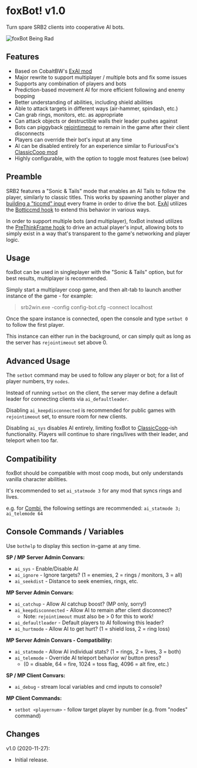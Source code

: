 foxBot! v1.0
============
Turn spare SRB2 clients into cooperative AI bots.

![foxBot Being Rad](Media/srb20065.gif)

Features
--------
* Based on CobaltBW's [ExAI mod](https://mb.srb2.org/showthread.php?t=46020)
* Major rewrite to support multiplayer / multiple bots and fix some issues
* Supports any combination of players and bots
* Prediction-based movement AI for more efficient following and enemy bopping
* Better understanding of abilities, including shield abilities
* Able to attack targets in different ways (air-hammer, spindash, etc.)
* Can grab rings, monitors, etc. as appropriate
* Can attack objects or destructible walls their leader pushes against
* Bots can piggyback [rejointimeout](https://git.do.srb2.org/STJr/SRB2/merge_requests/722) to remain in the game after their client disconnects
* Players can override their bot's input at any time
* AI can be disabled entirely for an experience similar to FuriousFox's [ClassicCoop mod](https://mb.srb2.org/showthread.php?t=41377)
* Highly configurable, with the option to toggle most features (see below)

Preamble
--------
SRB2 features a "Sonic & Tails" mode that enables an AI Tails to follow the player, similarly to classic titles.
This works by spawning another player and [building a "ticcmd" input](https://github.com/STJr/SRB2/blob/master/src/b_bot.c#L46) every frame in order to drive the bot.
[ExAI](https://mb.srb2.org/showthread.php?t=46020) utilizes the [Botticcmd hook](https://wiki.srb2.org/wiki/Lua/Hooks#BotTiccmd) to extend this behavior in various ways.

In order to support multiple bots (and multiplayer), foxBot instead utilizes the [PreThinkFrame hook](https://wiki.srb2.org/wiki/Lua/Hooks#PreThinkFrame) to drive an actual player's input,
allowing bots to simply exist in a way that's transparent to the game's networking and player logic.

Usage
-----
foxBot can be used in singleplayer with the "Sonic & Tails" option, but for best results, multiplayer is recommended.

Simply start a multiplayer coop game, and then alt-tab to launch another instance of the game - for example:

> srb2win.exe -config config-bot.cfg -connect localhost

Once the spare instance is connected, open the console and type `setbot 0` to follow the first player.

This instance can either run in the background, or can simply quit as long as the server has `rejointimeout` set above 0.

Advanced Usage
--------------
The `setbot` command may be used to follow any player or bot; for a list of player numbers, try `nodes`.

Instead of running `setbot` on the client, the server may define a default leader for connecting clients via `ai_defaultleader`.

Disabling `ai_keepdisconnected` is recommended for public games with `rejointimeout` set, to ensure room for new clients.

Disabling `ai_sys` disables AI entirely, limiting foxBot to [ClassicCoop](https://mb.srb2.org/showthread.php?t=41377)-ish functionality. Players will continue to share rings/lives with their leader, and teleport when too far.

Compatibility
-------------
foxBot should be compatible with most coop mods, but only understands vanilla character abilities.

It's recommended to set `ai_statmode 3` for any mod that syncs rings and lives.

e.g. for [Combi](https://mb.srb2.org/showthread.php?t=46562), the following settings are recommended: `ai_statmode 3; ai_telemode 64`

Console Commands / Variables
----------------------------
Use `bothelp` to display this section in-game at any time.

**SP / MP Server Admin Convars:**
* `ai_sys` - Enable/Disable AI
* `ai_ignore` - Ignore targets? (1 = enemies, 2 = rings / monitors, 3 = all)
* `ai_seekdist` - Distance to seek enemies, rings, etc.

**MP Server Admin Convars:**
* `ai_catchup` - Allow AI catchup boost? (MP only, sorry!)
* `ai_keepdisconnected` - Allow AI to remain after client disconnect?
  * Note: `rejointimeout` must also be > 0 for this to work!
* `ai_defaultleader` - Default players to AI following this leader?
* `ai_hurtmode` - Allow AI to get hurt? (1 = shield loss, 2 = ring loss)

**MP Server Admin Convars - Compatibility:**
* `ai_statmode` - Allow AI individual stats? (1 = rings, 2 = lives, 3 = both)
* `ai_telemode` - Override AI teleport behavior w/ button press?
  * (0 = disable, 64 = fire, 1024 = toss flag, 4096 = alt fire, etc.)

**SP / MP Client Convars:**
* `ai_debug` - stream local variables and cmd inputs to console?

**MP Client Commands:**
* `setbot <playernum>` - follow target player by number (e.g. from "nodes" command)

Changes
-------
v1.0 (2020-11-27):
* Initial release.
